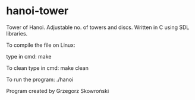 # hanoi-tower
Tower of Hanoi. Adjustable no. of towers and discs. Written in C using SDL libraries.

To compile the file on Linux:

type in cmd: make

To clean type in cmd: make clean

To run the program: ./hanoi

Program created by Grzegorz Skowroński
